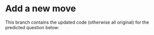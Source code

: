 # Add a new move

This branch contains the updated code (otherwise all original) for the predicted question below:

